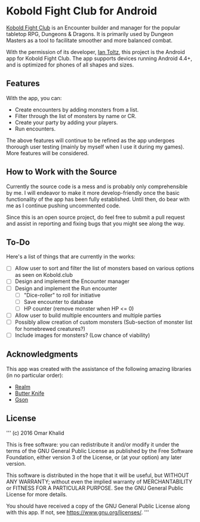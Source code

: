 # Kobold Fight Club for Android
[Kobold Fight Club](http://kobold.club) is an Encounter builder and manager for the popular tabletop RPG, Dungeons & Dragons. It is primarily used by Dungeon Masters as a tool to facilitate smoother and more balanced combat.

With the permission of its developer, [Ian Toltz](https://github.com/Asmor), this project is the Android app for Kobold Fight Club. The app supports devices running Android 4.4+, and is optimized for phones of all shapes and sizes.

## Features
With the app, you can:
* Create encounters by adding monsters from a list.
* Filter through the list of monsters by name or CR.
* Create your party by adding your players.
* Run encounters.

The above features will continue to be refined as the app undergoes thorough user testing (mainly by myself when I use it during my games). More features will be considered.

## How to Work with the Source
Currently the source code is a mess and is probably only comprehensible by me. I will endeavor to make it more develop-friendly once the basic functionality of the app has been fully established. Until then, do bear with me as I continue pushing uncommented code.

Since this is an open source project, do feel free to submit a pull request and assist in reporting and fixing bugs that you might see along the way.

## To-Do
Here's a list of things that are currently in the works:
- [ ] Allow user to sort and filter the list of monsters based on various options as seen on Kobold.club
- [ ] Design and implement the Encounter manager
- [ ] Design and implement the Run encounter
  - [ ] "Dice-roller" to roll for initiative
  - [ ] Save encounter to database
  - [ ] HP counter (remove monster when HP <= 0)
- [ ] Allow user to build multiple encounters and multiple parties
- [ ] Possibly allow creation of custom monsters (Sub-section of monster list for homebrewed creatures?)
- [ ] Include images for monsters? (Low chance of viability)

## Acknowledgments
This app was created with the assistance of the following amazing libraries (in no particular order):
* [Realm](https://realm.io/)
* [Butter Knife](http://jakewharton.github.io/butterknife/)
* [Gson](https://github.com/google/gson)

## License
'''
(c) 2016 Omar Khalid

This is free software: you can redistribute it and/or modify it under the terms of the GNU General Public License as published by the Free Software Foundation, either version 3 of the License, or (at your option) any later version.

This software is distributed in the hope that it will be useful, but WITHOUT ANY WARRANTY; without even the implied warranty of MERCHANTABILITY or FITNESS FOR A PARTICULAR PURPOSE. See the GNU General Public License for more details.

You should have received a copy of the GNU General Public License along with this app. If not, see https://www.gnu.org/licenses/.
'''

